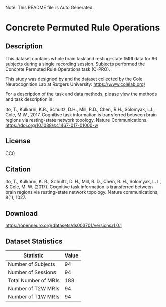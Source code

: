 Note: This README file is Auto Generated.

# Concrete Permuted Rule Operations

## Description

This dataset contains whole brain task and resting-state fMRI data for 96 subjects during a single recording session. Subjects performed the Concrete Permuted Rule Operations task (C-PRO).

This study was designed by and the dataset collected by the Cole Neurocognition Lab at Rutgers University: https://www.colelab.org/

For a description of the task and data methods, please view the methods and task description in:

Ito, T., Kulkarni, K.R., Schultz, D.H., Mill, R.D., Chen, R.H., Solomyak, L.I., Cole, M.W., 2017. Cognitive task information is transferred between brain regions via resting-state network topology. Nature Communications. https://doi.org/10.1038/s41467-017-01000-w


## License

CC0

## Citation

Ito, T., Kulkarni, K. R., Schultz, D. H., Mill, R. D., Chen, R. H., Solomyak, L. I., & Cole, M. W. (2017). Cognitive task information is transferred between brain regions via resting-state network topology. Nature communications, 8(1), 1027.

## Download

https://openneuro.org/datasets/ds003701/versions/1.0.1

## Dataset Statistics

| Statistic | Value |
| --- | --- |
| Number of Subjects | 94 |
| Number of Sessions | 94 |
| Total Number of MRIs | 188 |
| Number of T2W MRIs | 94 |
| Number of T1W MRIs | 94 |

